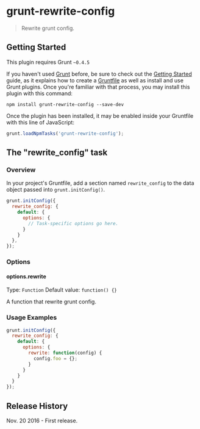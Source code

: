 # grunt-rewrite-config

> Rewrite grunt config.

## Getting Started
This plugin requires Grunt `~0.4.5`

If you haven't used [Grunt](http://gruntjs.com/) before, be sure to check out the [Getting Started](http://gruntjs.com/getting-started) guide, as it explains how to create a [Gruntfile](http://gruntjs.com/sample-gruntfile) as well as install and use Grunt plugins. Once you're familiar with that process, you may install this plugin with this command:

```shell
npm install grunt-rewrite-config --save-dev
```

Once the plugin has been installed, it may be enabled inside your Gruntfile with this line of JavaScript:

```js
grunt.loadNpmTasks('grunt-rewrite-config');
```

## The "rewrite_config" task

### Overview
In your project's Gruntfile, add a section named `rewrite_config` to the data object passed into `grunt.initConfig()`.

```js
grunt.initConfig({
  rewrite_config: {
    default: {
      options: {
        // Task-specific options go here.
      }
    }
  },
});
```

### Options

#### options.rewrite
Type: `Function`
Default value: `function() {}`

A function that rewrite grunt config.

### Usage Examples

```js
grunt.initConfig({
  rewrite_config: {
    default: {
      options: {
        rewrite: function(config) {
          config.foo = {};
        }
      }
    }
  }
});
```

## Release History
Nov. 20 2016 - First release.
